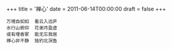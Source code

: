 +++
title = '禅心'
date = 2011-06-14T00:00:00
draft = false
+++

<div class="poem">

```
万境自如如  看云入远庐
水行山俯仰  花谢月盈虚
或有埋香冢  能无忘我居
禅心非不静  独钓北溟鱼
```

</div>
